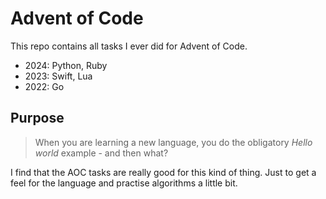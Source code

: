 # Advent of Code

This repo contains all tasks I ever did for Advent of Code.

- 2024: Python, Ruby
- 2023: Swift, Lua
- 2022: Go

## Purpose

> When you are learning a new language, you do the obligatory _Hello world_ example - and then what?

I find that the AOC tasks are really good for this kind of thing. Just to get a feel for the language and practise algorithms a little bit.

